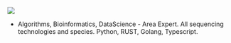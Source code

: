 ![](https://github.com/IBCHgenomic/eVaiutilities/blob/main/logo.png)

- Algorithms, Bioinformatics, DataScience - Area Expert. All sequencing technologies and species. Python, RUST, Golang, Typescript. 

